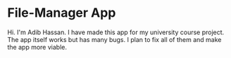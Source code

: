 # File-Manager App

Hi. I'm Adib Hassan. I have made this app for my university course project. The app itself works but has many bugs. I plan to fix all of them and make the app more viable.  
